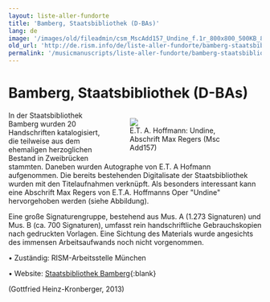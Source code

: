 ```yaml
---
layout: liste-aller-fundorte
title: 'Bamberg, Staatsbibliothek (D-BAs)'
lang: de
image: '/images/old/fileadmin/csm_MscAdd157_Undine_f.1r_800x800_500KB_88f6ee4c0c.jpg'
old_url: 'http://de.rism.info/de/liste-aller-fundorte/bamberg-staatsbibliothek-d-bas.html'
permalink: '/musicmanuscripts/liste-aller-fundorte/bamberg-staatsbibliothek-d-bas.html'
---
```



# Bamberg, Staatsbibliothek (D-BAs)

<div style="float: right; width: 60%">
   <figure class="figure">
      <div class="float-left">
         <img src="/images/old/fileadmin/csm_MscAdd157_Undine_f.1r_800x800_500KB_88f6ee4c0c.jpg">
      </div>
      <figcaption class="figcaption">
         E.T. A. Hoffmann: Undine, Abschrift Max Regers (Msc Add157)
      </figcaption>
   </figure>
</div>

In der Staatsbibliothek Bamberg wurden 20 Handschriften katalogisiert, die teilweise aus dem ehemaligen herzoglichen Bestand in Zweibrücken stammten. Daneben wurden Autographe von E.T. A Hofmann aufgenommen. Die bereits bestehenden Digitalisate der Staatsbibliothek wurden mit den Titelaufnahmen verknüpft. Als besonders interessant kann eine Abschrift Max Regers von E.T.A. Hoffmanns Oper "Undine" hervorgehoben werden (siehe Abbildung).

Eine große Signaturengruppe, bestehend aus Mus. A (1.273 Signaturen) und Mus. B (ca. 700 Signaturen), umfasst rein handschriftliche Gebrauchskopien nach gedruckten Vorlagen. Eine Sichtung des Materials wurde angesichts des immensen Arbeitsaufwands noch nicht vorgenommen.

• Zuständig: RISM-Arbeitsstelle München

• Website: [Staatsbibliothek Bamberg](https://www.staatsbibliothek-bamberg.de/ "Opens external link in new window"){:blank}

(Gottfried Heinz-Kronberger, 2013)

